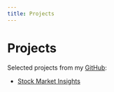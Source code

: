 ```yaml
---
title: Projects
---
```

# Projects

Selected projects from my [GitHub](https://github.com/AlbertRtk/):

* [Stock Market Insights](https://albertrtk.github.io/stock_market_insights/)